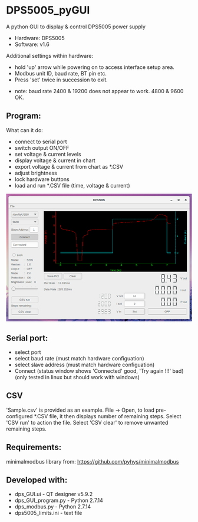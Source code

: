# DPS5005_pyGUI
A python GUI to display &amp; control DPS5005 power supply

* Hardware: DPS5005
* Software: v1.6

Additional settings within hardware:
* hold 'up' arrow while powering on to access interface setup area. 
* Modbus unit ID, baud rate, BT pin etc. 
* Press 'set' twice in succession to exit.
- note: baud rate 2400 & 19200 does not appear to work. 4800 & 9600 OK.

## Program:
What can it do:
* connect to serial port
* switch output ON/OFF
* set voltage & current levels
* display voltage & current in chart
* export voltage & current from chart as *.CSV
* adjust brightness
* lock hardware buttons
* load and run *.CSV file (time, voltage & current)

<img src="images/gui_screenshot_image.png">

## Serial port:
* select port
* select baud rate (must match hardware configuation)
* select slave address (must match hardware configuation)
* Connect (status window shows 'Connected' good, 'Try again !!!' bad)
(only tested in linux but should work with windows)

## CSV
'Sample.csv' is provided as an example.
File -> Open, to load pre-configured *.CSV file, it then displays number of remaining steps.
Select 'CSV run' to action the file. Select 'CSV clear' to remove unwanted remaining steps.

## Requirements:
minimalmodbus library from: https://github.com/pyhys/minimalmodbus

## Developed with:
* dps_GUI.ui         - QT designer v5.9.2
* dps_GUI_program.py - Python 2.7.14
* dps_modbus.py      - Python 2.7.14
* dps5005_limits.ini - text file
